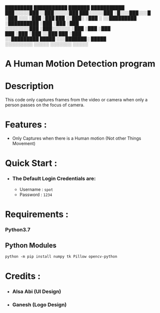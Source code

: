   █████████  ███████████     ███████    ███████████
 ███░░░░░███░░███░░░░░███  ███░░░░░███ ░█░░░███░░░█
░███    ░░░  ░███    ░███ ███     ░░███░   ░███  ░ 
░░█████████  ░██████████ ░███      ░███    ░███    
 ░░░░░░░░███ ░███░░░░░░  ░███      ░███    ░███    
 ███    ░███ ░███        ░░███     ███     ░███    
░░█████████  █████        ░░░███████░      █████   
 ░░░░░░░░░  ░░░░░           ░░░░░░░       ░░░░░    

# A Human Motion Detection program

# Description
   This code only captures frames from the video or camera
   when only a person passes on the focus of camera.

# Features :
   - Only Captures when there is a Human motion (Not other Things Movement)

# Quick Start :
   - ### The Default Login Credentials are:
      - Username : ```spot```
      - Password : ```1234```

# Requirements :
   ### Python3.7
   ## Python Modules
```
python -m pip install numpy tk Pillow opencv-python
```

# Credits :
   - ### Alsa Abi (UI Design)
   - ### Ganesh (Logo Design)
